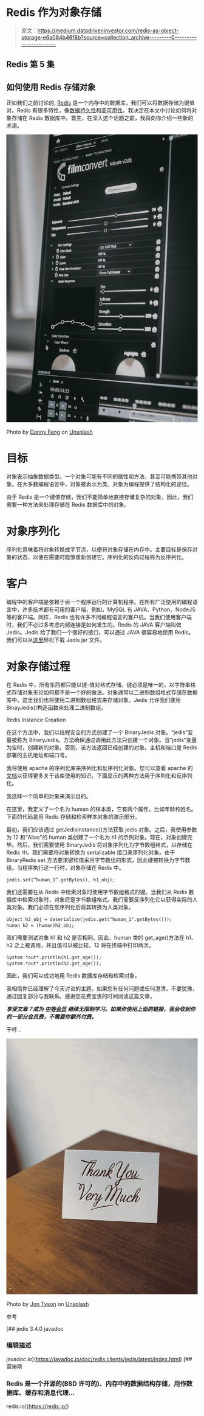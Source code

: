 # Redis 作为对象存储

> 原文：<https://medium.datadriveninvestor.com/redis-as-object-storage-e6a084b46f8b?source=collection_archive---------0----------------------->

## Redis 第 5 集

## 如何使用 Redis 存储对象

正如我们之前讨论的, [Redis](https://sthenusan.medium.com/introduction-to-redis-3e6c3a0083a7) 是一个内存中的数据库，我们可以将数据存储为键值对。Redis 有很多特性，像[数据持久性](https://sthenusan.medium.com/data-persistence-with-redis-52b7d7cdfc53)和[高可用性](https://blog.usejournal.com/availability-with-redis-66611f5a5e2b)。我决定在本文中讨论如何将对象存储在 Redis 数据库中。首先，在深入这个话题之前，我将向你介绍一些新的术语。

![](img/ff9e355dd23b64898b8b1bffd7cec0f2.png)

Photo by [Danny Feng](https://unsplash.com/@hellodannyfeng?utm_source=medium&utm_medium=referral) on [Unsplash](https://unsplash.com?utm_source=medium&utm_medium=referral)

# 目标

对象表示抽象数据类型。一个对象可能有不同的属性和方法，甚至可能携带其他对象。在大多数编程语言中，对象被表示为类。对象为编程提供了结构化的途径。

由于 Redis 是一个键值存储，我们不能简单地直接存储复杂的对象。因此，我们需要一种方法来处理存储在 Redis 数据库中的对象。

# 对象序列化

序列化意味着将对象转换成字节流，以便将对象存储在内存中。主要目标是保存对象的状态，以便在需要时能够重新创建它。序列化的反向过程称为反序列化。

# 客户

编程中的客户端是依赖于另一个程序运行的计算机程序。在所有广泛使用的编程语言中，许多技术都有可用的客户端，例如，MySQL 有 JAVA、Python、NodeJS 等的客户端。同样，Redis 也有许多不同编程语言的客户机。当我们使用客户端时，我们不必过多考虑内部连接是如何发生的。Redis 的 JAVA 客户端叫做 Jedis。Jedis 给了我们一个很好的接口，可以通过 JAVA 很容易地使用 Redis。我们可以从[这里](https://jar-download.com/artifacts/redis.clients/jedis)轻松下载 Jedis jar 文件。

# 对象存储过程

在 Redis 中，所有东西都只能以键-值对格式存储。键必须是唯一的，以字符串格式存储对象无论如何都不是一个好的做法。对象通常以二进制数组格式存储在数据库中。这里我们也将使用二进制数组格式来存储对象。Jedis 允许我们使用 BinayJedis()构造函数来处理二进制数组。

Redis Instance Creation

在这个方法中，我们以线程安全的方式创建了一个 BinaryJedis 对象。“jedis”变量被称为 BinaryJedis。方法确保通过调用此方法只创建一个对象。当“jedis”变量为空时，创建新的对象。否则，该方法返回已经创建的对象。主机和端口是 Redis 部署的主机地址和端口号。

我将使用 apache 的序列化库来序列化和反序列化对象。您可以查看 apache 的[文档](https://commons.apache.org/proper/commons-lang/apidocs/org/apache/commons/lang3/SerializationUtils.html)以获得更多关于该库使用的知识。下面显示的两种方法用于序列化和反序列化。

我选择一个简单的对象来演示目的。

在这里，我定义了一个名为 human 的样本类，它有两个属性，比如年龄和姓名。下面的代码是用 Redis 存储和检索样本对象的演示部分。

最初，我们应该通过 getJedisInstance()方法获取 jedis 对象。之后，我使用参数为 12 和“Alias”的 human 类创建了一个名为 h1 的示例对象。现在，对象创建完毕。然后，我们需要使用 BinaryJedis 将对象序列化为字节数组格式，以存储在 Redis 中。我们需要将对象转换为 serializable 接口来序列化对象。由于 BinaryRedis set 方法要求键和值采用字节数组的形式，因此键被转换为字节数组。当程序执行这一行时，对象存储在 Redis 中。

```
jedis.set(“human_1”.getBytes(), h1_obj);
```

我们还需要在从 Redis 中检索对象时使用字节数组格式的键。当我们从 Redis 数据库中检索对象时，对象将是字节数组格式。我们需要反序列化它以获得实际的人类对象。我们必须在反序列化后将其转换为人类对象。

```
object h2_obj = deserialize(jedis.get("human_1".getBytes()));
human h2 = (human)h2_obj;
```

我们需要测试对象 h1 和 h2 是否相同。因此，human 类的 get_age()方法在 h1、h2 之上被调用，并且值可以被比较。12 将在终端中打印两次。

```
System.*out*.println(h1.get_age());
System.*out*.println(h2.get_age());
```

因此，我们可以成功地用 Redis 数据库存储和检索对象。

我相信你已经理解了今天讨论的主题。如果您有任何问题或任何澄清，不要犹豫，通过回复部分与我联系。感谢您花费宝贵的时间阅读这篇文章。

***享受文章？成为*** [***中等会员***](https://sthenusan.medium.com/membership) ***继续无限制学习。如果你使用上面的链接，我会收到你的一部分会员费，不需要你额外付费。***

干杯…

![](img/6a0376a0e0234b5a276191960abe2c04.png)

Photo by [Jon Tyson](https://unsplash.com/@jontyson?utm_source=medium&utm_medium=referral) on [Unsplash](https://unsplash.com?utm_source=medium&utm_medium=referral)

参考

 [## jedis 3.4.0 javadoc

### 编辑描述

javadoc.io](https://javadoc.io/doc/redis.clients/jedis/latest/index.html) [](https://redis.io/) [## 雷迪斯

### Redis 是一个开源的(BSD 许可的)、内存中的数据结构存储，用作数据库、缓存和消息代理…

redis.io](https://redis.io/)